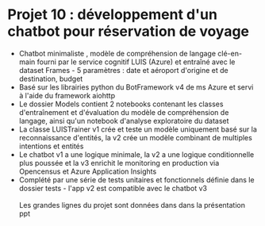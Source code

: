 # Projet 10 : développement d'un chatbot pour réservation de voyage <br>

- Chatbot minimaliste , modèle de compréhension de langage clé-en-main fourni par le service cognitif LUIS (Azure) et entraîné avec le dataset Frames - 5 paramètres : date et aéroport d'origine et de destination, budget
- Basé sur les librairies python du BotFramework v4 de ms Azure et servi à l'aide du framework aiohttp
- Le dossier Models contient 2 notebooks contenant les classes d'entraînement et d'évaluation du modèle de compréhension de langage, ainsi qu'un notebook d'analyse exploratoire du dataset
- La classe LUISTrainer v1 crée et teste un modèle uniquement basé sur la reconnaissance d'entités, la v2 crée un modèle combinant de multiples intentions et entités
- Le chatbot v1 a une logique minimale, la v2 a une logique conditionnelle plus poussée et la v3 enrichit le monitoring en production via Opencensus et Azure Application Insights
- Complété par une série de tests unitaires et fonctionnels définie dans le dossier tests - l'app v2 est compatible avec le chatbot v3
<br><br>
Les grandes lignes du projet sont données dans dans la présentation ppt<br><br>
